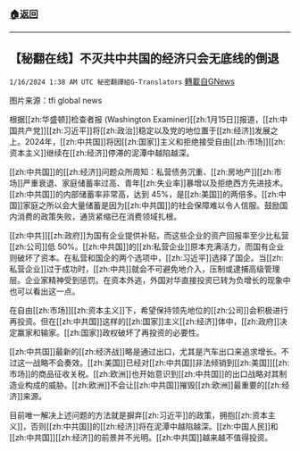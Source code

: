 ###  [:house:返回](README.md)
---


## 【秘翻在线】不灭共中共国的经济只会无底线的倒退
`1/16/2024 1:38 AM UTC 秘密翻譯組G-Translators` [轉載自GNews](https://gnews.org/articles/2222780)

图片来源：tfi global news

根据[[zh:华盛顿]]检查者报 (Washington Examiner)[[zh:1月15日]]报道，[[zh:中国共产党]][[zh:习近平]]将[[zh:政治]]稳定以及党的地位置于[[zh:经济]]发展之上。2024年，[[zh:中共国]]将因[[zh:国家]]主义和拒绝接受自由[[zh:市场]][[zh:资本主义]]继续在[[zh:经济]]停滞的泥潭中越陷越深。

[[zh:中共国]]的[[zh:经济]]问题众所周知：私营债务沉重、[[zh:房地产]][[zh:市场]]严重衰退、家庭储蓄率过高、青年[[zh:失业率]]暴增以及拒绝西方先进技术。[[zh:中共国]]的内部储蓄率非常高，达到 45%，是[[zh:美国]]的两倍多。[[zh:中国]]家庭之所以会大量储蓄是因为[[zh:中共国]]的社会保障难以令人信服。鼓励国内消费的政策失败，通货紧缩已在消费领域扎根。

[[zh:中共]][[zh:政府]]为国有企业提供补贴，而这些企业的资产回报率至少比私营[[zh:公司]]低 50%。[[zh:中共国]]的[[zh:私营企业]]原本充满活力，而国有企业则破坏了资本。在私营和国企的两个选项中，[[zh:习近平]]选择了国企。当[[zh:私营企业]]过于成功时，[[zh:中共]]就会不可避免地介入，压制或逮捕高级管理层。企业家精神受到惩罚。在资本外逃，外国对华直接投资已转为负增长的现象中也可以看出这一点。

在自由[[zh:市场]][[zh:资本主义]]下，希望保持领先地位的[[zh:公司]]会积极进行再投资。但在[[zh:中共国]]这样的[[zh:国家]]主义[[zh:经济]]体中，[[zh:政府]]决定赢家和输家。[[zh:国家]]政权破坏了再投资的必要性。

[[zh:中共国]]最新的[[zh:经济战]]略是通过出口，尤其是汽车出口来追求增长。不过这一战略不会奏效。[[zh:美国]]已经对[[zh:中共国]]非法倾销到[[zh:美国]][[zh:市场]]的商品征收关税。[[zh:欧洲]]也开始意识到[[zh:中共国]]的出口战略对其制造业构成的威胁。[[zh:欧洲]]不会让[[zh:中共国]]摧毁[[zh:欧洲]]最重要的[[zh:经济]]来源。

目前唯一解决上述问题的方法就是摒弃[[zh:习近平]]的政策，拥抱[[zh:资本主义]]，否则[[zh:中共国]]的[[zh:经济]]将在泥潭中越陷越深。[[zh:中国人民]]和[[zh:中共国]][[zh:经济]]的前景并不光明。[[zh:中共国]]越来越不值得投资。
